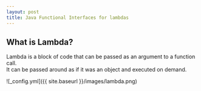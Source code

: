 ```yaml
---
layout: post
title: Java Functional Interfaces for lambdas
---
```


## What is Lambda?  
Lambda is a block of code that can be passed as an argument to a function call.   
It can be passed around as if it was an object and executed on demand.
   
![_config.yml]({{ site.baseurl }}/images/lambda.png)
